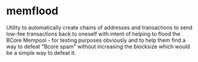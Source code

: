 # memflood
Utility to automatically create chains of addresses and transactions to send low-fee transactions back to oneself with intent of helping to flood the BCore Mempool - for testing purposes obviously and to help them find a way to defeat "Bcore spam" without increasing the blocksize which would be a simple way to defeat it.
